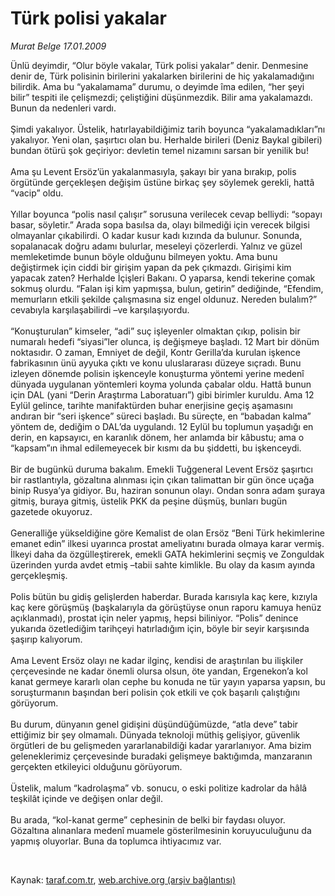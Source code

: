 # Türk polisi yakalar

*Murat Belge 17.01.2009*

<div class="taraf_structure_2col_1zq">
<div class="margen_n">



 <p>Ünlü deyimdir, “Olur böyle vakalar, Türk polisi yakalar” denir. Denmesine denir de, Türk polisinin birilerini yakalarken birilerini de hiç yakalamadığını bilirdik. Ama bu “yakalamama” durumu, o deyimde îma edilen, “her şeyi bilir” tespiti ile çelişmezdi; çeliştiğini düşünmezdik. Bilir ama yakalamazdı. Bunun da nedenleri vardı. <br/><br/>Şimdi yakalıyor. Üstelik, hatırlayabildiğimiz tarih boyunca “yakalamadıkları”nı yakalıyor. Yeni olan, şaşırtıcı olan bu. Herhalde birileri (Deniz Baykal gibileri) bundan ötürü şok geçiriyor: devletin temel nizamını sarsan bir yenilik bu! <br/><br/>Ama şu Levent Ersöz’ün yakalanmasıyla, şakayı bir yana bırakıp, polis örgütünde gerçekleşen değişim üstüne birkaç şey söylemek gerekli, hattâ “vacip” oldu. <br/><br/>Yıllar boyunca “polis nasıl çalışır” sorusuna verilecek cevap belliydi: “sopayı basar, söyletir.” Arada sopa basılsa da, olayı bilmediği için verecek bilgisi olmayanlar çıkabilirdi. O kadar kusur kadı kızında da bulunur. Sonunda, sopalanacak doğru adamı bulurlar, meseleyi çözerlerdi. Yalnız ve güzel memleketimde bunun böyle olduğunu bilmeyen yoktu. Ama bunu değiştirmek için ciddi bir girişim yapan da pek çıkmazdı. Girişimi kim yapacak zaten? Herhalde İçişleri Bakanı. O yaparsa, kendi tekerine çomak sokmuş olurdu. “Falan işi kim yapmışsa, bulun, getirin” dediğinde, “Efendim, memurların etkili şekilde çalışmasına siz engel oldunuz. Nereden bulalım?” cevabıyla karşılaşabilirdi –ve karşılaşıyordu. <br/><br/>“Konuşturulan” kimseler, “adi” suç işleyenler olmaktan çıkıp, polisin bir numaralı hedefi “siyasi”ler olunca, iş değişmeye başladı. 12 Mart bir dönüm noktasıdır. O zaman, Emniyet de değil, Kontr Gerilla’da kurulan işkence fabrikasının ünü ayyuka çıktı ve konu uluslararası düzeye sıçradı. Bunu izleyen dönemde polisin işkenceyle konuşturma yöntemi yerine medenî dünyada uygulanan yöntemleri koyma yolunda çabalar oldu. Hattâ bunun için DAL (yani “Derin Araştırma Laboratuarı”) gibi birimler kuruldu. Ama 12 Eylül gelince, tarihte manifaktürden buhar enerjisine geçiş aşamasını andıran bir “seri işkence” süreci başladı. Bu süreçte, en “babadan kalma” yöntem de, dediğim o DAL’da uygulandı. 12 Eylül bu toplumun yaşadığı en derin, en kapsayıcı, en karanlık dönem, her anlamda bir kâbustu; ama o “kapsam”ın ihmal edilemeyecek bir kısmı da bu şiddetti, bu işkenceydi. <br/><br/>Bir de bugünkü duruma bakalım. Emekli Tuğgeneral Levent Ersöz şaşırtıcı bir rastlantıyla, gözaltına alınması için çıkan talimattan bir gün önce uçağa binip Rusya’ya gidiyor. Bu, haziran sonunun olayı. Ondan sonra adam şuraya gitmiş, buraya gitmiş, üstelik PKK da peşine düşmüş, bunları bugün gazetede okuyoruz. <br/><br/>Generalliğe yükseldiğine göre Kemalist de olan Ersöz “Beni Türk hekimlerine emanet edin” ilkesi uyarınca prostat ameliyatını burada olmaya karar vermiş. İlkeyi daha da özgülleştirerek, emekli GATA hekimlerini seçmiş ve Zonguldak üzerinden yurda avdet etmiş –tabii sahte kimlikle. Bu olay da kasım ayında gerçekleşmiş. <br/><br/>Polis bütün bu gidiş gelişlerden haberdar. Burada karısıyla kaç kere, kızıyla kaç kere görüşmüş (başkalarıyla da görüştüyse onun raporu kamuya henüz açıklanmadı), prostat için neler yapmış, hepsi biliniyor. “Polis” denince yukarıda özetlediğim tarihçeyi hatırladığım için, böyle bir seyir karşısında şaşırıp kalıyorum. <br/><br/>Ama Levent Ersöz olayı ne kadar ilginç, kendisi de araştırılan bu ilişkiler çerçevesinde ne kadar önemli olursa olsun, öte yandan, Ergenekon’a kol kanat germeye kararlı olan cephe bu konuda ne tür yayın yaparsa yapsın, bu soruşturmanın başından beri polisin çok etkili ve çok başarılı çalıştığını görüyorum. <br/><br/>Bu durum, dünyanın genel gidişini düşündüğümüzde, “atla deve” tabir ettiğimiz bir şey olmamalı. Dünyada teknoloji müthiş gelişiyor, güvenlik örgütleri de bu gelişmeden yararlanabildiği kadar yararlanıyor. Ama bizim geleneklerimiz çerçevesinde buradaki gelişmeye baktığımda, manzaranın gerçekten etkileyici olduğunu görüyorum. <br/><br/>Üstelik, malum “kadrolaşma” vb. sonucu, o eski politize kadrolar da hâlâ teşkilât içinde ve değişen onlar değil. <br/><br/>Bu arada, “kol-kanat germe” cephesinin de belki bir faydası oluyor. Gözaltına alınanlara medenî muamele gösterilmesinin koruyuculuğunu da yapmış oluyorlar. Buna da toplumca ihtiyacımız var.</p>

<br/>


<div id="taraf_not">
</div>

</div>


</div>

Kaynak: [taraf.com.tr](http://www.taraf.com.tr:80/makale/3586.htm), [web.archive.org (arşiv bağlantısı)](http://web.archive.org/web/20090501210445/http://www.taraf.com.tr:80/makale/3586.htm)
